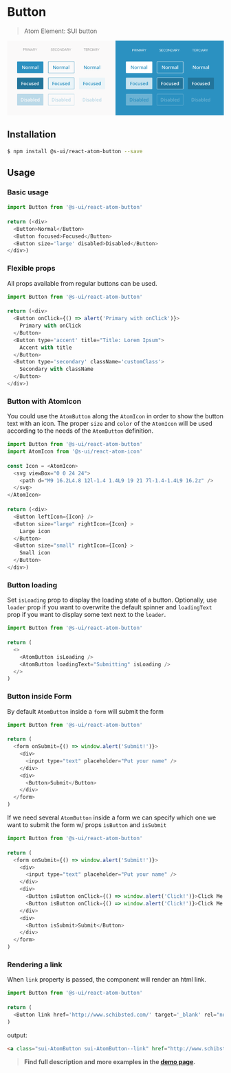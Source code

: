 # Button

> Atom Element: SUI button

![](./assets/screenshot.png)

## Installation

```sh
$ npm install @s-ui/react-atom-button --save
```

## Usage

### Basic usage

```js
import Button from '@s-ui/react-atom-button'

return (<div>
  <Button>Normal</Button>
  <Button focused>Focused</Button>
  <Button size='large' disabled>Disabled</Button>
</div>)

```

### Flexible props

All props available from regular buttons can be used.

```js
import Button from '@s-ui/react-atom-button'

return (<div>
  <Button onClick={() => alert('Primary with onClick')}>
    Primary with onClick
  </Button>
  <Button type='accent' title="Title: Lorem Ipsum">
    Accent with title
  </Button>
  <Button type='secondary' className='customClass'>
    Secondary with className
  </Button>
</div>)
```

### Button with AtomIcon

You could use the `AtomButton` along the `AtomIcon` in order to show the button text with an icon. The proper `size` and `color` of the `AtomIcon` will be used according to the needs of the `AtomButton` definition.

```js
import Button from '@s-ui/react-atom-button'
import AtomIcon from '@s-ui/react-atom-icon'

const Icon = <AtomIcon>
  <svg viewBox="0 0 24 24">
    <path d="M9 16.2L4.8 12l-1.4 1.4L9 19 21 7l-1.4-1.4L9 16.2z" />
  </svg>
</AtomIcon>

return (<div>
  <Button leftIcon={Icon} />
  <Button size="large" rightIcon={Icon} >
    Large icon
  </Button>
  <Button size="small" rightIcon={Icon} >
    Small icon
  </Button>
</div>)
```

### Button loading

Set `isLoading` prop to display the loading state of a button. Optionally, use `loader` prop if you want to overwrite the default spinner and `loadingText` prop if you want to display some text next to the `loader`.

```js
import Button from '@s-ui/react-atom-button'

return (
  <>
    <AtomButton isLoading />
    <AtomButton loadingText="Submitting" isLoading />
  </>
)
```

### Button inside Form

By default `AtomButton` inside a `form` will submit the form

```js
import Button from '@s-ui/react-atom-button'

return (
  <form onSubmit={() => window.alert('Submit!')}>
    <div>
      <input type="text" placeholder="Put your name" />
    </div>
    <div>
      <Button>Submit</Button>
    </div>
  </form>
)
```

If we need several `AtomButton` inside a form we can specify which one we want to submit the form w/ props `isButton` and `isSubmit`

```js
import Button from '@s-ui/react-atom-button'

return (
  <form onSubmit={() => window.alert('Submit!')}>
    <div>
      <input type="text" placeholder="Put your name" />
    </div>
    <div>
      <Button isButton onClick={() => window.alert('Click!')}>Click Me!</Button>
      <Button isButton onClick={() => window.alert('Click!')}>Click Me!</Button>
    </div>
    <div>
      <Button isSubmit>Submit</Button>
    </div>
  </form>
)
```

### Rendering a link
When `link` property is passed, the component will render an html link.

```js
import Button from '@s-ui/react-atom-button'

return (
  <Button link href='http://www.schibsted.com/' target='_blank' rel="nofollow noopener">Link</Button>
)

```

output:

```html
<a class="sui-AtomButton sui-AtomButton--link" href="http://www.schibsted.com/" target='_blank'>Link</a>
```

> **Find full description and more examples in the [demo page](https://sui-components.now.sh/workbench/atom/button).**
